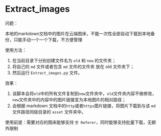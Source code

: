 # Extract_images

问题：

​			本地的markdown文档中的图片在云端图床，不能一次性全部自动下载到本地备份，只能手动一个一个下载，不方便管理

使用方法：

1. 在当前目录下分别创建文件名为 `old` 和 `new` 的文件夹；
2. 将自己的 `md` 文件或者包含 `md` 文件的文件夹 放在 old 文件夹下；
3. 然后运行 `Extract_images.p`y 文件。

效果：

1. 该脚本会将`old`中的所有文件复制到`new`文件夹中，`old`文件夹内容不做修改，`new`文件夹中的内容中的图片链接变为本地图片的相对路径；
2. 会根据 markdown 文档中的`http`或者`https`图片链接，将图片下载到与该 `md` 文件路径同级目录的 `asset` 文件夹中。

使用前提：需要对应的图床能够支持 `空 Referer`，同时能够支持批量下载，无额外限制